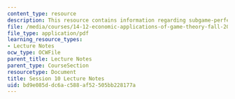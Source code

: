 ```yaml
---
content_type: resource
description: This resource contains information regarding subgame-perfect nash equilibrium.
file: /media/courses/14-12-economic-applications-of-game-theory-fall-2012/bd9e085ddc6ac588af52505bb228177a_MIT14_12F12_chapter10.pdf
file_type: application/pdf
learning_resource_types:
- Lecture Notes
ocw_type: OCWFile
parent_title: Lecture Notes
parent_type: CourseSection
resourcetype: Document
title: Session 10 Lecture Notes
uid: bd9e085d-dc6a-c588-af52-505bb228177a
---
```

